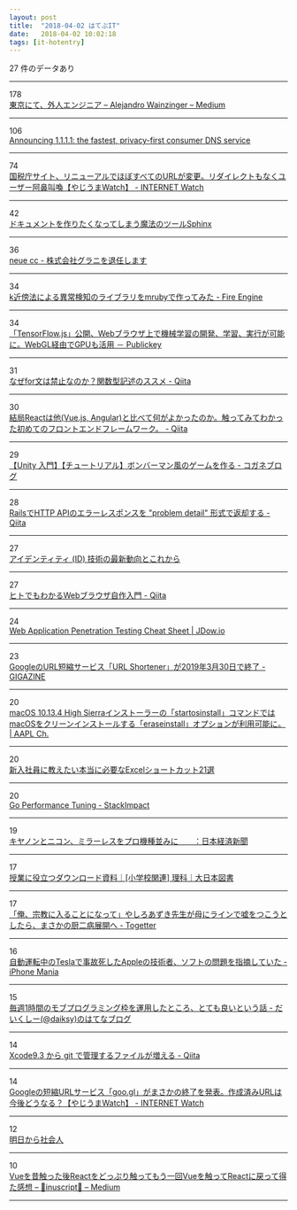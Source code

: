 ```yaml
---
layout: post
title:  "2018-04-02 はてぶIT"
date:   2018-04-02 10:02:18
tags: [it-hotentry]
---
```

27 件のデータあり

<hr><div class="row">
<div class="col-1"><span class="badge badge-pill badge-success h2">178</span></div>
<div class="col-11"><a href='https://medium.com/@xevix/e498427b183e' target='_blank'>東京にて、外人エンジニア – Alejandro Wainzinger – Medium</a></div>
</div>
<hr>
<div class="row">
<div class="col-1"><span class="badge badge-pill badge-success h2">106</span></div>
<div class="col-11"><a href='https://blog.cloudflare.com/announcing-1111/' target='_blank'>Announcing 1.1.1.1: the fastest, privacy-first consumer DNS service</a></div>
</div>
<hr>
<div class="row">
<div class="col-1"><span class="badge badge-pill badge-success h2">74</span></div>
<div class="col-11"><a href='https://internet.watch.impress.co.jp/docs/yajiuma/1114712.html' target='_blank'>国税庁サイト、リニューアルでほぼすべてのURLが変更。リダイレクトもなくユーザー阿鼻叫喚【やじうまWatch】 - INTERNET Watch</a></div>
</div>
<hr>
<div class="row">
<div class="col-1"><span class="badge badge-pill badge-success h2">42</span></div>
<div class="col-11"><a href='https://www.slideshare.net/shimizukawa/sphinx-6084667' target='_blank'>ドキュメントを作りたくなってしまう魔法のツールSphinx</a></div>
</div>
<hr>
<div class="row">
<div class="col-1"><span class="badge badge-pill badge-success h2">36</span></div>
<div class="col-11"><a href='http://neue.cc/2018/04/02_563.html' target='_blank'>neue cc - 株式会社グラニを退任します</a></div>
</div>
<hr>
<div class="row">
<div class="col-1"><span class="badge badge-pill badge-success h2">34</span></div>
<div class="col-11"><a href='http://www.hirotsuru.com/entry/2018/04/01/184806' target='_blank'>k近傍法による異常検知のライブラリをmrubyで作ってみた - Fire Engine</a></div>
</div>
<hr>
<div class="row">
<div class="col-1"><span class="badge badge-pill badge-success h2">34</span></div>
<div class="col-11"><a href='http://www.publickey1.jp/blog/18/tensorflowjswebwebglgpu.html' target='_blank'>「TensorFlow.js」公開、Webブラウザ上で機械学習の開発、学習、実行が可能に。WebGL経由でGPUも活用 － Publickey</a></div>
</div>
<hr>
<div class="row">
<div class="col-1"><span class="badge badge-pill badge-success h2">31</span></div>
<div class="col-11"><a href='https://qiita.com/ukiuni@github/items/abad07524856c65a20ea' target='_blank'>なぜfor文は禁止なのか？関数型記述のススメ - Qiita</a></div>
</div>
<hr>
<div class="row">
<div class="col-1"><span class="badge badge-pill badge-success h2">30</span></div>
<div class="col-11"><a href='https://qiita.com/kznr_luk/items/44755f55072e89bb2823' target='_blank'>結局Reactは他(Vue.js, Angular)と比べて何がよかったのか。触ってみてわかった初めてのフロントエンドフレームワーク。 - Qiita</a></div>
</div>
<hr>
<div class="row">
<div class="col-1"><span class="badge badge-pill badge-success h2">29</span></div>
<div class="col-11"><a href='http://baba-s.hatenablog.com/entry/2018/03/30/090000' target='_blank'>【Unity 入門】【チュートリアル】ボンバーマン風のゲームを作る - コガネブログ</a></div>
</div>
<hr>
<div class="row">
<div class="col-1"><span class="badge badge-pill badge-success h2">28</span></div>
<div class="col-11"><a href='https://qiita.com/niku4i/items/5962cfab92df61c5bd4e' target='_blank'>RailsでHTTP APIのエラーレスポンスを "problem detail" 形式で返却する - Qiita</a></div>
</div>
<hr>
<div class="row">
<div class="col-1"><span class="badge badge-pill badge-success h2">27</span></div>
<div class="col-11"><a href='https://www.slideshare.net/tkudo/eiam-ciam-technology-trend-2018' target='_blank'>アイデンティティ (ID) 技術の最新動向とこれから</a></div>
</div>
<hr>
<div class="row">
<div class="col-1"><span class="badge badge-pill badge-success h2">27</span></div>
<div class="col-11"><a href='https://qiita.com/uint256_t/items/0eaaec80963c00b32185' target='_blank'>ヒトでもわかるWebブラウザ自作入門 - Qiita</a></div>
</div>
<hr>
<div class="row">
<div class="col-1"><span class="badge badge-pill badge-success h2">24</span></div>
<div class="col-11"><a href='https://jdow.io/blog/2018/03/18/web-application-penetration-testing-methodology/' target='_blank'>Web Application Penetration Testing Cheat Sheet | JDow.io</a></div>
</div>
<hr>
<div class="row">
<div class="col-1"><span class="badge badge-pill badge-success h2">23</span></div>
<div class="col-11"><a href='https://gigazine.net/news/20180401-transitioning-google-url-shortener/' target='_blank'>GoogleのURL短縮サービス「URL Shortener」が2019年3月30日で終了 - GIGAZINE</a></div>
</div>
<hr>
<div class="row">
<div class="col-1"><span class="badge badge-pill badge-success h2">20</span></div>
<div class="col-11"><a href='https://applech2.com/archives/20180401-startosinstall-eraseinstall-option-erase-all-volumes-and-install.html' target='_blank'>macOS 10.13.4 High Sierraインストーラーの「startosinstall」コマンドではmacOSをクリーンインストールする「eraseinstall」オプションが利用可能に。 | AAPL Ch.</a></div>
</div>
<hr>
<div class="row">
<div class="col-1"><span class="badge badge-pill badge-success h2">20</span></div>
<div class="col-11"><a href='http://it-rush.com/excel-shortcut' target='_blank'>新入社員に教えたい本当に必要なExcelショートカット21選</a></div>
</div>
<hr>
<div class="row">
<div class="col-1"><span class="badge badge-pill badge-success h2">20</span></div>
<div class="col-11"><a href='https://stackimpact.com/docs/go-performance-tuning/' target='_blank'>Go Performance Tuning - StackImpact</a></div>
</div>
<hr>
<div class="row">
<div class="col-1"><span class="badge badge-pill badge-success h2">19</span></div>
<div class="col-11"><a href='https://www.nikkei.com/article/DGXMZO28850970R30C18A3EA4000/' target='_blank'>キヤノンとニコン、ミラーレスをプロ機種並みに　　：日本経済新聞</a></div>
</div>
<hr>
<div class="row">
<div class="col-1"><span class="badge badge-pill badge-success h2">17</span></div>
<div class="col-11"><a href='https://www.dainippon-tosho.co.jp/j_school/rika/archive/download.html' target='_blank'>授業に役立つダウンロード資料｜[小学校関連] 理科｜大日本図書</a></div>
</div>
<hr>
<div class="row">
<div class="col-1"><span class="badge badge-pill badge-success h2">17</span></div>
<div class="col-11"><a href='https://togetter.com/li/1214144' target='_blank'>「俺、宗教に入ることになって」やしろあずき先生が母にラインで嘘をつこうとしたら、まさかの厨二病展開へ - Togetter</a></div>
</div>
<hr>
<div class="row">
<div class="col-1"><span class="badge badge-pill badge-success h2">16</span></div>
<div class="col-11"><a href='https://iphone-mania.jp/news-208006/' target='_blank'>自動運転中のTeslaで事故死したAppleの技術者、ソフトの問題を指摘していた - iPhone Mania</a></div>
</div>
<hr>
<div class="row">
<div class="col-1"><span class="badge badge-pill badge-success h2">15</span></div>
<div class="col-11"><a href='http://daiksy.hatenablog.jp/entry/2018/04/02/080000' target='_blank'>毎週1時間のモブプログラミング枠を運用したところ、とても良いという話 - だいくしー(@daiksy)のはてなブログ</a></div>
</div>
<hr>
<div class="row">
<div class="col-1"><span class="badge badge-pill badge-success h2">14</span></div>
<div class="col-11"><a href='https://qiita.com/takecian/items/453ee0622dd6f5e7dc15' target='_blank'>Xcode9.3 から git で管理するファイルが増える - Qiita</a></div>
</div>
<hr>
<div class="row">
<div class="col-1"><span class="badge badge-pill badge-success h2">14</span></div>
<div class="col-11"><a href='https://internet.watch.impress.co.jp/docs/yajiuma/1114711.html' target='_blank'>Googleの短縮URLサービス「goo.gl」がまさかの終了を発表。作成済みURLは今後どうなる？【やじうまWatch】 - INTERNET Watch</a></div>
</div>
<hr>
<div class="row">
<div class="col-1"><span class="badge badge-pill badge-success h2">12</span></div>
<div class="col-11"><a href='https://anond.hatelabo.jp/20180401200728' target='_blank'>明日から社会人</a></div>
</div>
<hr>
<div class="row">
<div class="col-1"><span class="badge badge-pill badge-success h2">10</span></div>
<div class="col-11"><a href='https://medium.com/inuscript/6c7cb44f18ba' target='_blank'>Vueを昔触った後Reactをどっぷり触ってもう一回Vueを触ってReactに戻って得た感想 – 📜inuscript🐶 – Medium</a></div>
</div>
<hr>
